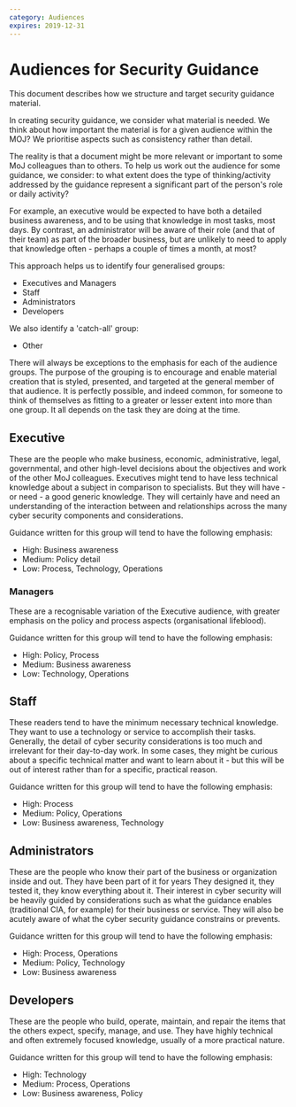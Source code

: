 ```yaml
---
category: Audiences
expires: 2019-12-31
---
```


# Audiences for Security Guidance

This document describes how we structure and target security guidance material.

In creating security guidance, we consider what material is needed. We think about how important the material is for a given audience within the MOJ? We prioritise aspects such as consistency rather than detail.

The reality is that a document might be more relevant or important to some MoJ colleagues than to others. To help us work out the audience for some guidance, we consider: to what extent does the type of thinking/activity addressed by the guidance represent a significant part of the person's role or daily activity?

For example, an executive would be expected to have both a detailed business awareness, and to be using that knowledge in most tasks, most days. By contrast, an administrator will be aware of their role (and that of their team) as part of the broader business, but are unlikely to need to apply that knowledge often - perhaps a couple of times a month, at most?

This approach helps us to identify four generalised groups:

- Executives and Managers
- Staff
- Administrators
- Developers

We also identify a 'catch-all' group:

- Other

There will always be exceptions to the emphasis for each of the audience groups. The purpose of the grouping is to encourage and enable material creation that is styled, presented, and targeted at the general member of that audience. It is perfectly possible, and indeed common, for someone to think of themselves as fitting to a greater or lesser extent into more than one group. It all depends on the task they are doing at the time.

## Executive

These are the people who make business, economic, administrative, legal, governmental, and other high-level decisions about the objectives and work of the other MoJ colleagues. Executives might tend to have less technical knowledge about a subject in comparison to specialists. But they will have - or need - a good generic knowledge. They will certainly have and need an understanding of the interaction between and relationships across the many cyber security components and considerations.

Guidance written for this group will tend to have the following emphasis:

- High: Business awareness
- Medium: Policy detail
- Low: Process, Technology, Operations

### Managers

These are a recognisable variation of the Executive audience, with greater emphasis on the policy and process aspects (organisational lifeblood).

Guidance written for this group will tend to have the following emphasis:

- High: Policy, Process
- Medium: Business awareness
- Low: Technology, Operations

## Staff

These readers tend to have the minimum necessary technical knowledge. They want to use a technology or service to accomplish their tasks. Generally, the detail of cyber security considerations is too much and irrelevant for their day-to-day work. In some cases, they might be curious about a specific technical matter and want to learn about it - but this will be out of interest rather than for a specific, practical reason.

Guidance written for this group will tend to have the following emphasis:

- High: Process
- Medium: Policy, Operations
- Low: Business awareness, Technology

## Administrators

These are the people who know their part of the business or organization inside and out. They have been part of it for years They designed it, they tested it, they know everything about it. Their interest in cyber security will be heavily guided by considerations such as what the guidance enables (traditional CIA, for example) for their business or service. They will also be acutely aware of what the cyber security guidance constrains or prevents.

Guidance written for this group will tend to have the following emphasis:

- High: Process, Operations
- Medium: Policy, Technology
- Low: Business awareness

## Developers

These are the people who build, operate, maintain, and repair the items that the others expect, specify, manage, and use. They have highly technical and often extremely focused knowledge, usually of a more practical nature.

Guidance written for this group will tend to have the following emphasis:

- High: Technology
- Medium: Process, Operations
- Low: Business awareness, Policy 
